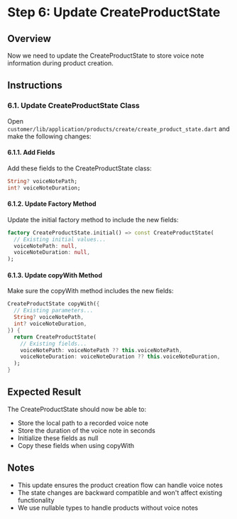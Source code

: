 # Step 6: Update CreateProductState

## Overview
Now we need to update the CreateProductState to store voice note information during product creation.

## Instructions

### 6.1. Update CreateProductState Class
Open `customer/lib/application/products/create/create_product_state.dart` and make the following changes:

#### 6.1.1. Add Fields
Add these fields to the CreateProductState class:
```dart
String? voiceNotePath;
int? voiceNoteDuration;
```

#### 6.1.2. Update Factory Method
Update the initial factory method to include the new fields:
```dart
factory CreateProductState.initial() => const CreateProductState(
  // Existing initial values...
  voiceNotePath: null,
  voiceNoteDuration: null,
);
```

#### 6.1.3. Update copyWith Method
Make sure the copyWith method includes the new fields:
```dart
CreateProductState copyWith({
  // Existing parameters...
  String? voiceNotePath,
  int? voiceNoteDuration,
}) {
  return CreateProductState(
    // Existing fields...
    voiceNotePath: voiceNotePath ?? this.voiceNotePath,
    voiceNoteDuration: voiceNoteDuration ?? this.voiceNoteDuration,
  );
}
```

## Expected Result
The CreateProductState should now be able to:
- Store the local path to a recorded voice note
- Store the duration of the voice note in seconds
- Initialize these fields as null
- Copy these fields when using copyWith

## Notes
- This update ensures the product creation flow can handle voice notes
- The state changes are backward compatible and won't affect existing functionality
- We use nullable types to handle products without voice notes
